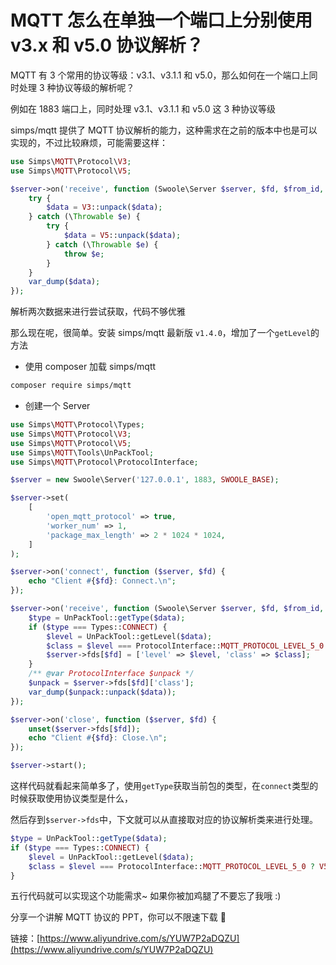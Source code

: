 # MQTT 怎么在单独一个端口上分别使用 v3.x 和 v5.0 协议解析？

MQTT 有 3 个常用的协议等级：v3.1、v3.1.1 和 v5.0，那么如何在一个端口上同时处理 3 种协议等级的解析呢？

例如在 1883 端口上，同时处理 v3.1、v3.1.1 和 v5.0 这 3 种协议等级

simps/mqtt 提供了 MQTT 协议解析的能力，这种需求在之前的版本中也是可以实现的，不过比较麻烦，可能需要这样：

```php
use Simps\MQTT\Protocol\V3;
use Simps\MQTT\Protocol\V5;

$server->on('receive', function (Swoole\Server $server, $fd, $from_id, $data) {
    try {
        $data = V3::unpack($data);
    } catch (\Throwable $e) {
        try {
            $data = V5::unpack($data);
        } catch (\Throwable $e) {
            throw $e;
        }
    }
    var_dump($data);
});
```

解析两次数据来进行尝试获取，代码不够优雅

那么现在呢，很简单。安装 simps/mqtt 最新版 `v1.4.0`，增加了一个`getLevel`的方法

- 使用 composer 加载 simps/mqtt

```bash
composer require simps/mqtt
```

- 创建一个 Server

```php
use Simps\MQTT\Protocol\Types;
use Simps\MQTT\Protocol\V3;
use Simps\MQTT\Protocol\V5;
use Simps\MQTT\Tools\UnPackTool;
use Simps\MQTT\Protocol\ProtocolInterface;

$server = new Swoole\Server('127.0.0.1', 1883, SWOOLE_BASE);

$server->set(
    [
        'open_mqtt_protocol' => true,
        'worker_num' => 1,
        'package_max_length' => 2 * 1024 * 1024,
    ]
);

$server->on('connect', function ($server, $fd) {
    echo "Client #{$fd}: Connect.\n";
});

$server->on('receive', function (Swoole\Server $server, $fd, $from_id, $data) {
    $type = UnPackTool::getType($data);
    if ($type === Types::CONNECT) {
        $level = UnPackTool::getLevel($data);
        $class = $level === ProtocolInterface::MQTT_PROTOCOL_LEVEL_5_0 ? V5::class : V3::class;
        $server->fds[$fd] = ['level' => $level, 'class' => $class];
    }
    /** @var ProtocolInterface $unpack */
    $unpack = $server->fds[$fd]['class'];
    var_dump($unpack::unpack($data));
});

$server->on('close', function ($server, $fd) {
    unset($server->fds[$fd]);
    echo "Client #{$fd}: Close.\n";
});

$server->start();
```

这样代码就看起来简单多了，使用`getType`获取当前包的类型，在`connect`类型的时候获取使用协议类型是什么，

然后存到`$server->fds`中，下文就可以从直接取对应的协议解析类来进行处理。

```php
$type = UnPackTool::getType($data);
if ($type === Types::CONNECT) {
    $level = UnPackTool::getLevel($data);
    $class = $level === ProtocolInterface::MQTT_PROTOCOL_LEVEL_5_0 ? V5::class : V3::class;
}
```

五行代码就可以实现这个功能需求~ 如果你被加鸡腿了不要忘了我哦 :)

分享一个讲解 MQTT 协议的 PPT，你可以不限速下载 🚀

链接：[https://www.aliyundrive.com/s/YUW7P2aDQZU](https://www.aliyundrive.com/s/YUW7P2aDQZU)

